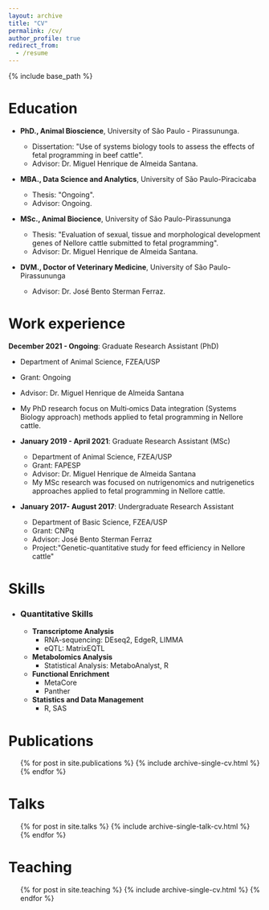 ```yaml
---
layout: archive
title: "CV"
permalink: /cv/
author_profile: true
redirect_from:
  - /resume
---
```


{% include base_path %}

Education
======
* <b>PhD., Animal Bioscience</b>, University of São Paulo - Pirassununga.
  * Dissertation: "Use of systems biology tools to assess the effects of fetal programming in beef cattle".
  * Advisor: Dr. Miguel Henrique de Almeida Santana.
  
* <b>MBA., Data Science and Analytics</b>, University of São Paulo-Piracicaba
  * Thesis: "Ongoing".
  * Advisor: Ongoing. 
  
* <b>MSc., Animal Biocience</b>, University of São Paulo-Pirassununga
  * Thesis: "Evaluation of sexual, tissue and morphological development genes of Nellore cattle submitted to fetal programming".
  * Advisor: Dr. Miguel Henrique de Almeida Santana.
  
* <b>DVM., Doctor of Veterinary Medicine</b>, University of São Paulo-Pirassununga
  * Advisor: Dr. José Bento Sterman Ferraz.

Work experience
======
<b>December 2021 - Ongoing</b>: Graduate Research Assistant (PhD)
  * Department of Animal Science, FZEA/USP
  * Grant: Ongoing
  * Advisor: Dr. Miguel Henrique de Almeida Santana
  * My PhD research focus on Multi‐omics Data integration (Systems Biology approach) methods applied to fetal programming in Nellore cattle.
  
* <b>January 2019 - April 2021</b>: Graduate Research Assistant (MSc) 
  * Department of Animal Science, FZEA/USP
  * Grant: FAPESP
  * Advisor: Dr. Miguel Henrique de Almeida Santana
  * My MSc research was focused on nutrigenomics and nutrigenetics approaches applied to fetal programming in Nellore cattle. 
  
* <b>January 2017- August 2017</b>: Undergraduate Research Assistant
  * Department of Basic Science, FZEA/USP
  * Grant:	CNPq
  * Advisor: José Bento Sterman Ferraz
  * Project:"Genetic-quantitative study for feed efficiency in Nellore cattle"
  
Skills
======
* ### Quantitative Skills
  * <b>Transcriptome Analysis</b>
    * RNA-sequencing: DEseq2, EdgeR, LIMMA
    * eQTL: MatrixEQTL
  * <b>Metabolomics Analysis</b>
    * Statistical Analysis: MetaboAnalyst, R
  * <b>Functional Enrichment</b>
    * MetaCore
    * Panther
  * <b>Statistics and Data Management</b>
    * R, SAS
  
Publications
======
  <ul>{% for post in site.publications %}
    {% include archive-single-cv.html %}
  {% endfor %}</ul>
  
Talks
======
  <ul>{% for post in site.talks %}
    {% include archive-single-talk-cv.html %}
  {% endfor %}</ul>
  
Teaching
======
  <ul>{% for post in site.teaching %}
    {% include archive-single-cv.html %}
  {% endfor %}</ul>
